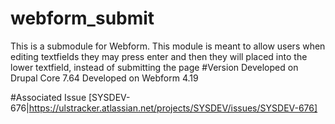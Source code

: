 # webform_submit
This is a submodule for Webform. This module is meant to allow users when editing textfields they may press enter and then they will placed into the lower textfield, instead of submitting the page
#Version
Developed on Drupal Core 7.64
Developed on Webform 4.19

#Associated Issue
[SYSDEV-676|https://ulstracker.atlassian.net/projects/SYSDEV/issues/SYSDEV-676]
